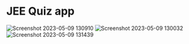 # JEE Quiz app

![Screenshot 2023-05-09 130910](https://user-images.githubusercontent.com/113979215/237027744-27a99027-475f-4455-aa39-21d8a54be59e.png)
![Screenshot 2023-05-09 130032](https://user-images.githubusercontent.com/113979215/237027908-dd94e6ed-4054-4046-b2b4-1ccf5ee8784b.png)
![Screenshot 2023-05-09 131439](https://user-images.githubusercontent.com/113979215/237029148-0a4bb3c4-839b-44f6-9f05-ca7a9636dcbc.png)

